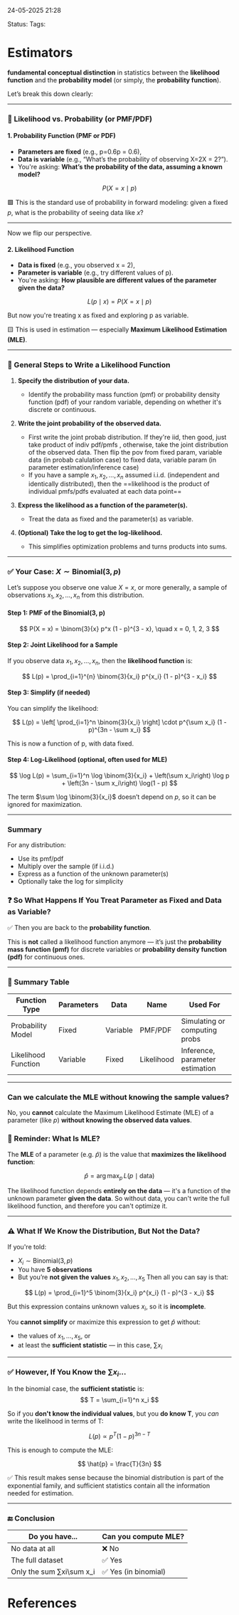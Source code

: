 24-05-2025
21:28

Status:
Tags:

# Estimators

**fundamental conceptual distinction** in statistics between the **likelihood function** and the **probability model** (or simply, the **probability function**).

Let’s break this down clearly:

---

### 🔁 Likelihood vs. Probability (or PMF/PDF)

#### 1. **Probability Function (PMF or PDF)**

- **Parameters are fixed** (e.g., p=0.6p = 0.6),
- **Data is variable** (e.g., “What’s the probability of observing X=2X = 2?”).
- You're asking: **What’s the probability of the data, assuming a known model?**

$$
P(X = x \mid p)
$$

🟩 This is the standard use of probability in forward modeling: given a fixed $p,$ what is the probability of seeing data like $x$?

---
Now we flip our perspective. 
#### 2. **Likelihood Function**

- **Data is fixed** (e.g., you observed x = 2),
- **Parameter is variable** (e.g., try different values of p).
- You're asking: **How plausible are different values of the parameter given the data?**

$$
L(p \mid x) = P(X = x \mid p)
$$

But now you're treating x as fixed and exploring p as variable.

🟨 This is used in estimation — especially **Maximum Likelihood Estimation (MLE)**.

---
### 🔄 General Steps to Write a Likelihood Function

1. **Specify the distribution of your data.**
    
    - Identify the probability mass function (pmf) or probability density function (pdf) of your random variable, depending on whether it's discrete or continuous.

2. **Write the joint probability of the observed data.**
    - First write the joint probab distribution. If they're iid, then good, just take product of indiv pdf/pmfs , otherwise, take the joint distribution of the observed data. Then flip the pov from fixed param, variable data (in probab calulation case) to fixed data, variable param (in parameter estimation/inference case)
    - If you have a sample $x_1, x_2, \dots, x_n$ assumed i.i.d. (independent and identically distributed), then the ==likelihood is the product of individual pmfs/pdfs evaluated at each data point==

3. **Express the likelihood as a function of the parameter(s).**
    - Treat the data as fixed and the parameter(s) as variable.

4. **(Optional) Take the log to get the log-likelihood.**
    - This simplifies optimization problems and turns products into sums.

---

### ✅ Your Case: $X \sim \text{Binomial}(3, p)$

Let’s suppose you observe one value $X = x$, or more generally, a sample of observations $x_1, x_2, \dots, x_n$ from this distribution.

#### Step 1: PMF of the Binomial(3, p)

$$
P(X = x) = \binom{3}{x} p^x (1 - p)^{3 - x}, \quad x = 0, 1, 2, 3
$$

#### Step 2: Joint Likelihood for a Sample

If you observe data $x_1, x_2, \dots, x_n,$ then the **likelihood function** is:

$$
L(p) = \prod_{i=1}^{n} \binom{3}{x_i} p^{x_i} (1 - p)^{3 - x_i}
$$

#### Step 3: Simplify (if needed)

You can simplify the likelihood:

$$
L(p) = \left[ \prod_{i=1}^n \binom{3}{x_i} \right] \cdot p^{\sum x_i} (1 - p)^{3n - \sum x_i}
$$

This is now a function of p, with data fixed.

#### Step 4: Log-Likelihood (optional, often used for MLE)

$$
\log L(p) = \sum_{i=1}^n \log \binom{3}{x_i} + \left(\sum x_i\right) \log p + \left(3n - \sum x_i\right) \log(1 - p)
$$

The term $\sum \log \binom{3}{x_i}$ doesn’t depend on $p$, so it can be ignored for maximization.

---

### Summary

For any distribution:

- Use its pmf/pdf
- Multiply over the sample (if i.i.d.)
- Express as a function of the unknown parameter(s)
- Optionally take the log for simplicity




### ❓ So What Happens If You Treat Parameter as Fixed and Data as Variable?

✅ Then you are back to the **probability function**.

This is **not** called a likelihood function anymore — it’s just the **probability mass function (pmf)** for discrete variables or **probability density function (pdf)** for continuous ones.

---

### 🧭 Summary Table

|Function Type|Parameters|Data|Name|Used For|
|---|---|---|---|---|
|Probability Model|Fixed|Variable|PMF/PDF|Simulating or computing probs|
|Likelihood Function|Variable|Fixed|Likelihood|Inference, parameter estimation|

---

### Can we calculate the MLE without knowing the sample values?
No, you **cannot** calculate the Maximum Likelihood Estimate (MLE) of a parameter (like $p$) **without knowing the observed data values**.

### 🔄 Reminder: What Is MLE?

The **MLE** of a parameter (e.g. $\hat{p}$) is the value that **maximizes the likelihood function**:

$$
\hat{p} = \arg\max_{p} \, L(p \mid \text{data})
$$

The likelihood function depends **entirely on the data** — it's a function of the unknown parameter **given the data**. So without data, you can't write the full likelihood function, and therefore you can't optimize it.

---

### ⚠️ What If We Know the Distribution, But Not the Data?

If you're told:

- $X_i \sim \text{Binomial}(3, p)$
- You have **5 observations**
- But you’re **not given the values** $x_1, x_2, \dots, x_5$
Then all you can say is that:

$$
L(p) = \prod_{i=1}^5 \binom{3}{x_i} p^{x_i} (1 - p)^{3 - x_i}
$$

But this expression contains unknown values $x_i$, so it is **incomplete**.

You **cannot simplify** or maximize this expression to get $\hat{p}$ without:

- the values of $x_1, \dots, x_5$, or
- at least the **sufficient statistic** — in this case, $\sum x_i$

---

### ✅ However, If You Know the $\sum x_i$...

In the binomial case, the **sufficient statistic** is:
$$
T = \sum_{i=1}^n x_i
$$

So if you **don't know the individual values**, but you **do know T**, you _can_ write the likelihood in terms of T:

$$
L(p) \propto p^{T}(1 - p)^{3n - T}
$$

This is enough to compute the MLE:

$$
\hat{p} = \frac{T}{3n}
$$

✅ This result makes sense because the binomial distribution is part of the exponential family, and sufficient statistics contain all the information needed for estimation.

---

### 🔚 Conclusion

|Do you have...|Can you compute MLE?|
|---|---|
|No data at all|❌ No|
|The full dataset|✅ Yes|
|Only the sum ∑xi\sum x_i|✅ Yes (in binomial)|



# References